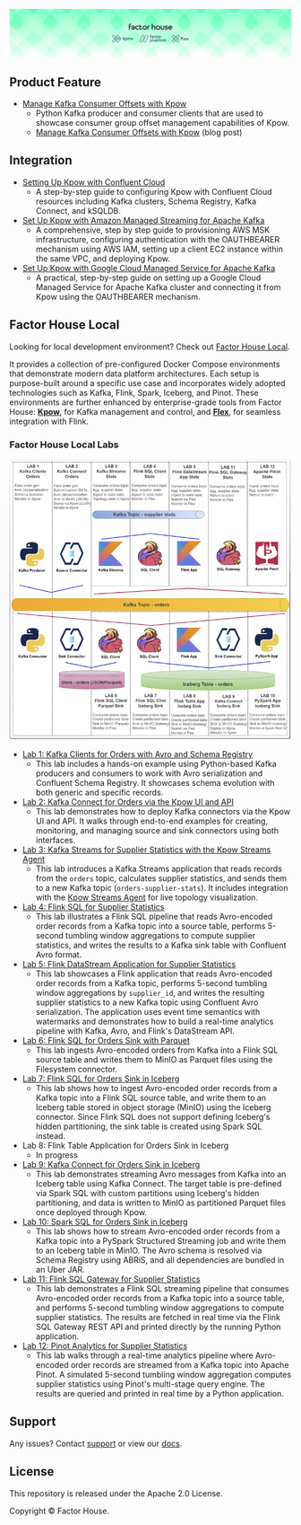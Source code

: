 ![factorhouse](./images/factorhouse.jfif)

## Product Feature

- [Manage Kafka Consumer Offsets with Kpow](./offset-management/)
  - Python Kafka producer and consumer clients that are used to showcase consumer group offset management capabilities of Kpow.
  - [Manage Kafka Consumer Offsets with Kpow](https://factorhouse.io/blog/how-to/manage-kafka-consumer-offsets-with-kpow/) (blog post)

## Integration

- [Setting Up Kpow with Confluent Cloud](https://factorhouse.io/blog/how-to/set-up-kpow-with-confluent-cloud/)
  - A step-by-step guide to configuring Kpow with Confluent Cloud resources including Kafka clusters, Schema Registry, Kafka Connect, and kSQLDB.
- [Set Up Kpow with Amazon Managed Streaming for Apache Kafka](https://factorhouse.io/blog/how-to/set-up-kpow-with-aws/)
  - A comprehensive, step by step guide to provisioning AWS MSK infrastructure, configuring authentication with the OAUTHBEARER mechanism using AWS IAM, setting up a client EC2 instance within the same VPC, and deploying Kpow.
- [Set Up Kpow with Google Cloud Managed Service for Apache Kafka](https://factorhouse.io/blog/how-to/set-up-kpow-with-gcp/)
  - A practical, step-by-step guide on setting up a Google Cloud Managed Service for Apache Kafka cluster and connecting it from Kpow using the OAUTHBEARER mechanism.

## Factor House Local

Looking for local development environment? Check out [Factor House Local](https://github.com/factorhouse/factorhouse-local).

It provides a collection of pre-configured Docker Compose environments that demonstrate modern data platform architectures. Each setup is purpose-built around a specific use case and incorporates widely adopted technologies such as Kafka, Flink, Spark, Iceberg, and Pinot. These environments are further enhanced by enterprise-grade tools from Factor House: [**Kpow**](https://factorhouse.io/kpow), for Kafka management and control, and [**Flex**](https://factorhouse.io/flex/), for seamless integration with Flink.

### Factor House Local Labs

<p align="center">
  <img width="600" height="500" src="./images/fh-local-labs.png">
</p>

- [Lab 1: Kafka Clients for Orders with Avro and Schema Registry](./fh-local-kafka-clients-orders/)
  - This lab includes a hands-on example using Python-based Kafka producers and consumers to work with Avro serialization and Confluent Schema Registry. It showcases schema evolution with both generic and specific records.
- [Lab 2: Kafka Connect for Orders via the Kpow UI and API](./fh-local-kafka-connect-orders/)
  - This lab demonstrates how to deploy Kafka connectors via the Kpow UI and API. It walks through end-to-end examples for creating, monitoring, and managing source and sink connectors using both interfaces.
- [Lab 3: Kafka Streams for Supplier Statistics with the Kpow Streams Agent](./fh-local-kafka-streams-stats/)
  - This lab introduces a Kafka Streams application that reads records from the `orders` topic, calculates supplier statistics, and sends them to a new Kafka topic (`orders-supplier-stats`). It includes integration with the [Kpow Streams Agent](https://github.com/factorhouse/kpow-streams-agent) for live topology visualization.
- [Lab 4: Flink SQL for Supplier Statistics](./fh-local-flink-sql-client-stats/)
  - This lab illustrates a Flink SQL pipeline that reads Avro-encoded order records from a Kafka topic into a source table, performs 5-second tumbling window aggregations to compute supplier statistics, and writes the results to a Kafka sink table with Confluent Avro format.
- [Lab 5: Flink DataStream Application for Supplier Statistics](./fh-local-flink-ds-stats/)
  - This lab showcases a Flink application that reads Avro-encoded order records from a Kafka topic, performs 5-second tumbling window aggregations by `supplier_id`, and writes the resulting supplier statistics to a new Kafka topic using Confluent Avro serialization. The application uses event time semantics with watermarks and demonstrates how to build a real-time analytics pipeline with Kafka, Avro, and Flink's DataStream API.
- [Lab 6: Flink SQL for Orders Sink with Parquet](./fh-local-flink-sql-orders-parquet/)
  - This lab ingests Avro-encoded orders from Kafka into a Flink SQL source table and writes them to MinIO as Parquet files using the Filesystem connector.
- [Lab 7: Flink SQL for Orders Sink in Iceberg](./fh-local-flink-sql-orders-iceberg/)
  - This lab shows how to ingest Avro-encoded order records from a Kafka topic into a Flink SQL source table, and write them to an Iceberg table stored in object storage (MinIO) using the Iceberg connector. Since Flink SQL does not support defining Iceberg's hidden partitioning, the sink table is created using Spark SQL instead.
- Lab 8: Flink Table Application for Orders Sink in Iceberg
  - In progress
- [Lab 9: Kafka Connect for Orders Sink in Iceberg](./fh-local-kafka-connect-iceberg/)
  - This lab demonstrates streaming Avro messages from Kafka into an Iceberg table using Kafka Connect. The target table is pre-defined via Spark SQL with custom partitions using Iceberg's hidden partitioning, and data is written to MinIO as partitioned Parquet files once deployed through Kpow.
- [Lab 10: Spark SQL for Orders Sink in Iceberg](./fh-local-spark-orders-iceberg/)
  - This lab shows how to stream Avro-encoded order records from a Kafka topic into a PySpark Structured Streaming job and write them to an Iceberg table in MinIO. The Avro schema is resolved via Schema Registry using ABRiS, and all dependencies are bundled in an Uber JAR.
- [Lab 11: Flink SQL Gateway for Supplier Statistics](./fh-local-flink-sql-gateway-stats/)
  - This lab demonstrates a Flink SQL streaming pipeline that consumes Avro-encoded order records from a Kafka topic into a source table, and performs 5-second tumbling window aggregations to compute supplier statistics. The results are fetched in real time via the Flink SQL Gateway REST API and printed directly by the running Python application.
- [Lab 12: Pinot Analytics for Supplier Statistics](./fh-local-pinot-stats/)
  - This lab walks through a real-time analytics pipeline where Avro-encoded order records are streamed from a Kafka topic into Apache Pinot. A simulated 5-second tumbling window aggregation computes supplier statistics using Pinot's multi-stage query engine. The results are queried and printed in real time by a Python application.

## Support

Any issues? Contact [support](https://factorhouse.io/support/) or view our [docs](https://docs.factorhouse.io/).

## License

This repository is released under the Apache 2.0 License.

Copyright © Factor House.
